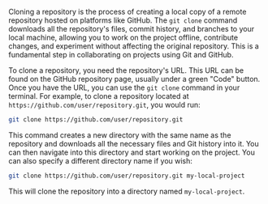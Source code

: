 Cloning a repository is the process of creating a local copy of a remote repository hosted on platforms like GitHub. The `git clone` command downloads all the repository's files, commit history, and branches to your local machine, allowing you to work on the project offline, contribute changes, and experiment without affecting the original repository. This is a fundamental step in collaborating on projects using Git and GitHub.

To clone a repository, you need the repository's URL. This URL can be found on the GitHub repository page, usually under a green "Code" button. Once you have the URL, you can use the `git clone` command in your terminal. For example, to clone a repository located at `https://github.com/user/repository.git`, you would run:

```bash
git clone https://github.com/user/repository.git
```

This command creates a new directory with the same name as the repository and downloads all the necessary files and Git history into it. You can then navigate into this directory and start working on the project. You can also specify a different directory name if you wish:

```bash
git clone https://github.com/user/repository.git my-local-project
```

This will clone the repository into a directory named `my-local-project`.

